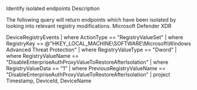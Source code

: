 Identify isolated endpoints
Description

The following query will return endpoints which have been isolated by looking into relevant registry modifications.
Microsoft Defender XDR

DeviceRegistryEvents
| where ActionType == "RegistryValueSet"
| where RegistryKey == @"HKEY_LOCAL_MACHINE\SOFTWARE\Microsoft\Windows Advanced Threat Protection"
| where RegistryValueType == "Dword"
| where RegistryValueName == "DisableEnterpriseAuthProxyValueToRestoreAfterIsolation"
| where RegistryValueData == "1"
| where PreviousRegistryValueName == "DisableEnterpriseAuthProxyValueToRestoreAfterIsolation"
| project Timestamp, DeviceId, DeviceName
